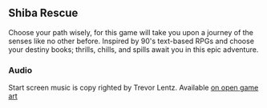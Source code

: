 ## Shiba Rescue
Choose your path wisely, for this game will take you upon a journey of the senses like no other before. 
Inspired by 90's text-based RPGs and choose your destiny books; thrills, chills, and spills await you in this epic adventure. 


### Audio
Start screen music is copy righted by Trevor Lentz. Available [on open game art](https://opengameart.org/content/pixel-river)

